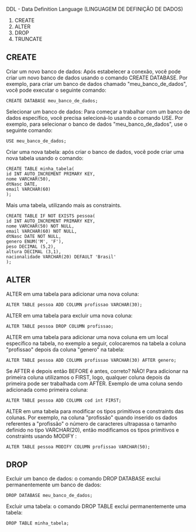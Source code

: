 DDL - Data Definition Language (LINGUAGEM DE DEFINIÇÃO DE DADOS)

1) CREATE
2) ALTER
3) DROP
4) TRUNCATE

CREATE
-
Criar um novo banco de dados: Após estabelecer a conexão, você pode criar um novo banco de dados usando o comando CREATE DATABASE. Por exemplo, para criar um banco de dados chamado "meu_banco_de_dados", você pode executar o seguinte comando:

```
CREATE DATABASE meu_banco_de_dados;
```

Selecionar um banco de dados: Para começar a trabalhar com um banco de dados específico, você precisa selecioná-lo usando o comando USE. Por exemplo, para selecionar o banco de dados "meu_banco_de_dados", use o seguinte comando:
```
USE meu_banco_de_dados;
```
Criar uma nova tabela: após criar o banco de dados, você pode criar uma nova tabela usando o comando:
```
CREATE TABLE minha_tabela(
id INT AUTO_INCREMENT PRIMARY KEY,
nome VARCHAR(50),
dtNasc DATE,
email VARCHAR(60)
);
```
Mais uma tabela, utilizando mais as constraints.
```
CREATE TABLE IF NOT EXISTS pessoa(
id INT AUTO_INCREMENT PRIMARY KEY,
nome VARCHAR(50) NOT NULL,
email VARCHAR(60) NOT NULL,
dtNasc DATE NOT NULL,
genero ENUM('M', 'F'),
peso DECIMAL (5,2),
altura DECIMAL (3,1),
nacionalidade VARCHAR(20) DEFAULT 'Brasil'
);
```

ALTER
-
ALTER em uma tabela para adicionar uma nova coluna:
```
ALTER TABLE pessoa ADD COLUMN profissao VARCHAR(30);
```
ALTER em uma tabela para excluir uma nova coluna:
```
ALTER TABLE pessoa DROP COLUMN profissao;
```
ALTER em uma tabela para adicionar uma nova coluna em um local específico na tabela, no exemplo a seguir, colocaremos na tabela a coluna "profissao" depois da coluna "genero" na tabela:
```
ALTER TABLE pessoa ADD COLUMN profissao VARCHAR(30) AFTER genero;
```
Se AFTER é depois então BEFORE é antes, correto? NÃO! Para adicionar na primeira coluna utilizamos o FIRST, logo, qualquer coluna depois da primeira pode ser trabalhada com AFTER. Exemplo  de uma coluna sendo adicionada como primeira coluna:
```
ALTER TABLE pessoa ADD COLUMN cod int FIRST;
```
ALTER em uma tabela para modificar os tipos primitivos e constraints das colunas. Por exemplo, na coluna "profissão" quando inserido os dados referentes a "profissão" o número de caracteres ultrapassa o tamanho definido no tipo VARCHAR(20), então modificamos os tipos primitivos e constraints usando MODIFY :
```
ALTER TABLE pessoa MODIFY COLUMN profissao VARCHAR(50);
```

DROP
-
Excluir um banco de dados: o comando DROP DATABASE exclui permanentemente um banco de dados:
```
DROP DATABASE meu_banco_de_dados;
```
Excluir uma tabela: o comando DROP TABLE exclui permanentemente uma tabela:
```
DROP TABLE minha_tabela;
```
